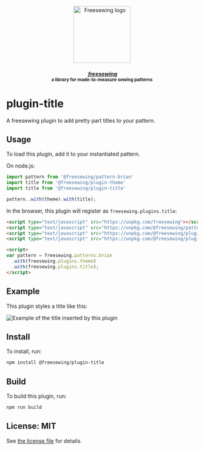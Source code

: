 <p align="center">
  <a title="Go to freesewing.org" href="https://freesewing.org/"><img src="https://freesewing.org/img/logo/black.svg" align="center" width="150px" alt="Freesewing logo"/></a>
</p>
<h4 align="center"><em>&nbsp;<a title="Go to freesewing.org" href="https://freesewing.org/">freesewing</a></em>
<br><sup>a library for made-to-measure sewing patterns</sup>
</h4>

# plugin-title

A freesewing plugin to add pretty part titles to your pattern.

## Usage

To load this plugin, add it to your instantiated pattern.

On node.js:

```js
import pattern from '@freesewing/pattern-brian'
import title from '@freesewing/plugin-theme'
import title from '@freesewing/plugin-title'

pattern..with(theme).with(title);
```

In the browser, this plugin will register as `freesewing.plugins.title`:

```html
<script type="text/javascript" src="https://unpkg.com/freesewing"></script>
<script type="text/javascript" src="https://unpkg.com/@freesewing/pattern-brian"></script>
<script type="text/javascript" src="https://unpkg.com/@freesewing/plugin-theme"></script>
<script type="text/javascript" src="https://unpkg.com/@freesewing/plugin-title"></script>

<script>
var pattern = freesewing.patterns.brian
  .with(freesewing.plugins.theme)
  .with(freesewing.plugins.title);
</script>
```

## Example

This plugin styles a title like this:

![Example of the title inserted by this plugin](https://github.com/freesewing/plugin-title/raw/master/img/example.png)

## Install

To install, run:

```sh
npm install @freesewing/plugin-title
```

## Build

To build this plugin, run:

```sh
npm run build
```

## License: MIT

See [the license file](https://github.com/freesewing/plugin-theme/blob/master/LICENSE)
for details.
